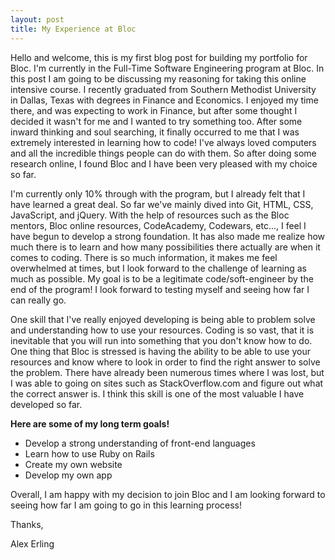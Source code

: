 ```yaml
---
layout: post
title: My Experience at Bloc
---
```


Hello and welcome, this is my first blog post for building my portfolio for Bloc. I'm currently in the Full-Time Software Engineering program at Bloc. In this post I am going to be discussing my reasoning for taking this online intensive course. I recently graduated from Southern Methodist University in Dallas, Texas with degrees in Finance and Economics. I enjoyed my time there, and was expecting to work in Finance, but after some thought I decided it wasn't for me and I wanted to try something too. After some inward thinking and soul searching, it finally occurred to me that I was extremely interested in learning how to code! I've always loved computers and all the incredible things people can do with them. So after doing some research online, I found Bloc and I have been very pleased with my choice so far.

I'm currently only 10% through with the program, but I already felt that I have learned a great deal. So far we've mainly dived into Git, HTML, CSS, JavaScript, and jQuery. With the help of resources such as the Bloc mentors, Bloc online resources, CodeAcademy, Codewars, etc..., I feel I have begun to develop a strong foundation. It has also made me realize how much there is to learn and how many possibilities there actually are when it comes to coding. There is so much information, it makes me feel overwhelmed at times, but I look forward to the challenge of learning as much as possible. My goal is to be a legitimate code/soft-engineer by the end of the program! I look forward to testing myself and seeing how far I can really go.

One skill that I've really enjoyed developing is being able to problem solve and understanding how to use your resources. Coding is so vast, that it is inevitable that you will run into something that you don't know how to do. One thing that Bloc is stressed is having the ability to be able to use your resources and know where to look in order to find the right answer to solve the problem. There have already been numerous times where I was lost, but I was able to going on sites such as StackOverflow.com and figure out what the correct answer is. I think this skill is one of the most valuable I have developed so far.

<b>Here are some of my long term goals!</b>
  * Develop a strong understanding of front-end languages
  * Learn how to use Ruby on Rails
  * Create my own website
  * Develop my own app

Overall, I am happy with my decision to join Bloc and I am looking forward to seeing how far I am going to go in this learning process!



Thanks,

Alex Erling
